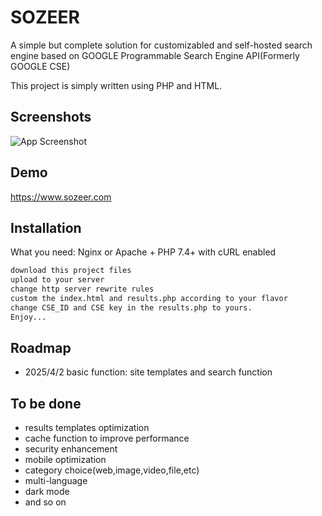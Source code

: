 
# SOZEER 

A simple but complete solution for customizabled and self-hosted search engine based on GOOGLE Programmable Search Engine API(Formerly GOOGLE CSE)

This project is simply written using PHP and HTML.


## Screenshots

![App Screenshot](https://www.sozeer.com/screenshot.png)


## Demo

https://www.sozeer.com


## Installation

What you need:
Nginx or Apache + PHP 7.4+ with cURL enabled

```bash
download this project files
upload to your server
change http server rewrite rules
custom the index.html and results.php according to your flavor
change CSE_ID and CSE key in the results.php to yours.
Enjoy...
```
    

## Roadmap

- 2025/4/2 basic function: site templates and search function

## To be done

- results templates optimization
- cache function to improve performance
- security enhancement
- mobile optimization
- category choice(web,image,video,file,etc)
- multi-language
- dark mode
- and so on

